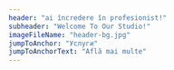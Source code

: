 ```yaml
---
header: "ai încredere în profesionist!"
subheader: "Welcome To Our Studio!"
imageFileName: "header-bg.jpg"
jumpToAnchor: "Услуги"
jumpToAnchorText: "Află mai multe"
---
```

